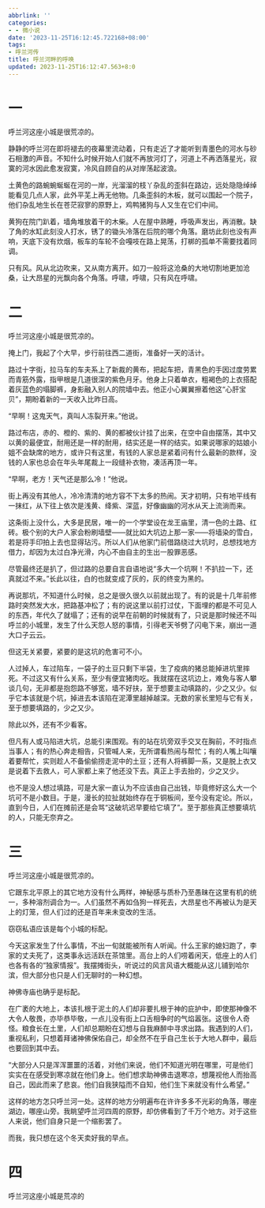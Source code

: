 ```yaml
---
abbrlink: ''
categories:
- - 微小说
date: '2023-11-25T16:12:45.722168+08:00'
tags:
- 呼兰河传
title: 呼兰河畔的呼唤
updated: 2023-11-25T16:12:47.563+8:0
---
```

# 一

呼兰河这座小城是很荒凉的。

静静的呼兰河在即将褪去的夜幕里流动着，只有走近了才能听到青墨色的河水与砂石相激的声音。不知什么时候开始人们就不再放河灯了，河道上不再洒落星光，寂寞的河水因此愈发寂寞，冷风自顾自的从对岸荡起波浪。

土黄色的路蜿蜿蜒蜒在河的一岸，光溜溜的枝丫杂乱的歪斜在路边，远处隐隐绰绰能看见几点人家，此外平芜上再无他物。几条歪斜的木板，就可以围起一个院子，他们杂乱地生长在苍茫寂寥的原野上，鸡鸭猪狗与人又生在它们中间。

黄狗在院门趴着，墙角堆放着干的木柴。人在屋中熟睡，呼吸声发出，再消散。缺了角的水缸此刻没人打水，锈了的锄头冷落在后院的哪个角落。磨坊此刻也没有声响，天底下没有炊烟，板车的车轮不会嘎吱在路上晃荡，打梆的孤单不需要找着同调。

只有风。风从北边吹来，又从南方离开。如刀一般将这沧桑的大地切割地更加沧桑，让大昂星的光飘向各个角落。呼啸，呼啸，只有风在呼啸。

# 二

呼兰河这座小城是很荒凉的。

掩上门，我起了个大早，步行前往西二道街，准备好一天的活计。

路过十字街，拉马车的车夫系上了新裁的黄布，把起车把，青黑色的手因过度劳累而青筋外露，指甲根是几道很深的紫色月牙。他身上只着单衣，粗褐色的上衣搭配着灰蓝色的塌脚裤，身影融入别人的院墙中去。他正小心翼翼擦着他这“心肝宝贝”，期盼着新的一天收入比昨日高。

“早啊！这鬼天气，真叫人冻裂开来。”他说。

路过布店，赤的、橙的、紫的、黄的都被伙计挂了出来，在空中自由摆荡，其中又以黄的最便宜，耐用还是一样的耐用，结实还是一样的结实。如果说哪家的姑娘小姐不会缺席的地方，或许只有这里，有钱的人家总是紧着问有什么最新的款样，没钱的人家也总会在年头年尾裁上一段缝补衣物，凑活再顶一年。

“早啊，老方！天气还是那么冷！”他说。

街上再没有其他人，冷冷清清的地方容不下太多的热闹。天才初明，只有地平线有一抹红，从下往上依次是浅黄、绛紫、深蓝，好像幽幽的河水从天上流淌而来。

这条街上没什么，大多是民居，唯一的一个学堂设在龙王庙里，清一色的土路、红砖。极个别的大户人家会粉刷墙壁——就比如大坑边上那一家——将墙染的雪白，若是将手印拍上去也显得玷污。所以人们从他家门前借路绕过大坑时，总想找地方借力，却因为太过白净光滑，内心不由自主的生出一股罪恶感。

尽管最终还是扒了，但过路的总要自言自语地说“多大一个坑啊！不扒拉一下，还真就过不来。”长此以往，白的也就变成了灰的，灰的终变为黑的。

再说那坑，不知道什么时候，总之是很久很久以前就出现了。有的说是十几年前修路时突然发大水，把路基冲松了；有的说这里以前打过仗，下面埋的都是不可见人的东西，年代久了就塌了；还有的说早在前朝的时候就有了，只说是那时候还不叫呼兰的小城里，发生了什么天怨人怒的事情，引得老天爷劈了闪电下来，崩出一道大口子云云。

但这无关紧要，紧要的是这坑的危害可不小。

人过掉人，车过陷车，一袋子的土豆只剩下半袋，生了疫病的猪总能掉进坑里摔死。不过这又有什么关系，至少有便宜猪肉吃。我就摆在这坑边上，难免与客人攀谈几句，无非都是抱怨路不够宽，墙不好扶，至于想要主动填路的，少之又少。似乎它本该就是个坑，掉进去本该陷在泥潭里越掉越深。无数的家长里短与它有关，至于想要填路的，少之又少。

除此以外，还有不少看客。

但凡有人或马陷进大坑，总能引来围观。有的站在坑旁双手交叉在胸前，不时指点当事人；有的热心奔走相告，只管喊人来，无所谓看热闹与帮忙；有的人嘴上叫嚷着要帮忙，实则趁人不备偷偷捞走泥中的土豆；还有人将裤脚一系，又是脱上衣又是说着下去救人，可人家都上来了他还没下去。真正上手去抬的，少之又少。

也不是没人想过填路，可是大家一直认为不应该由自己出钱，毕竟修好这么大一个坑可不是小数目。于是，漫长的拉扯就始终存在于铜板间，至今没有定论。所以，直到今日，人们在摊前还是会骂“这破坑迟早要给它填了”。至于那些真正想要填坑的人，只能无奈弃之。

# 三

呼兰河这座小城是很荒凉的。

它跟东北平原上的其它地方没有什么两样，神秘感与质朴乃至愚昧在这里有机的统一，多种溶剂调合为一。人们虽然不再如刍狗一样死去，大昂星也不再被认为是天上的灯笼，但人们过的还是百年来未变改的生活。

窃窃私语应该是每个小城的标配。

今天这家发生了什么事情，不出一旬就能被所有人听闻。什么王家的媳妇跑了，李家的丈夫死了，这类事永远活跃在茶馆里。高台上的人们唠着闲天，低座上的人们也各有各的“独家情报”。我摆摊街头，听说过的风言风语大概能从这儿铺到哈尔滨，但大部分也只是人们无聊时的一种幻想。

神佛寺庙也确乎是标配。

在广袤的大地上，本该扎根于泥土的人们却非要扎根于神的庇护中，即使那神像不大令人敬畏，亦毕恭毕敬，一点儿没有街上口舌相争时的气焰嚣张。这很令人奇怪。粮食长在土里，人们却总期盼在幻想与自我麻醉中寻求出路。我遇到的人们，重视私利，只想着拜诸神佛保佑自己，却全然不在乎自己生长于大地人群中，最后也要回到其中去。

“大部分人只是浑浑噩噩的活着，对他们来说，他们不知道光明在哪里，可是他们实实在在感受到寒凉就在他们身上。他们想求助神佛击退寒凉，想蔑视他人而抬高自己，因此而来了悲哀。他们自我狭隘而不自知，他们生下来就没有什么希望。”

这样的地方怎只呼兰河一处。这样的地方分明遍布在许许多多不光彩的角落，哪座湖边，哪座山旁。我眺望呼兰河四周的原野，却仿佛看到了千万个地方。对于这些人来说，他们自身只是一个缩影罢了。

而我，我只想在这个冬天卖好我的早点。

# 四

呼兰河这座小城是荒凉的
